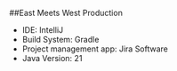 ##East Meets West Production
- IDE: IntelliJ
- Build System: Gradle
- Project management app: Jira Software
- Java Version: 21
